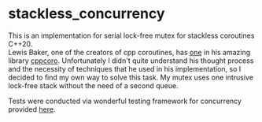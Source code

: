# stackless_concurrency

This is an implementation for serial lock-free mutex for stackless coroutines C++20. <br>
Lewis Baker, one of the creators of cpp coroutines, has [one](https://github.com/lewissbaker/cppcoro/blob/master/include/cppcoro/async_mutex.hpp) in his amazing library [cppcoro](https://github.com/lewissbaker/cppcoro). Unfortunately I didn't quite understand his thought process and the necessity of techniques that he used in his implementation, so I decided to find my own way to solve this task. My mutex uses one intrusive lock-free stack without the need of a second queue.<br>

Tests were conducted via wonderful testing framework for concurrency provided [here](https://gitlab.com/Lipovsky/concurrency-course).
